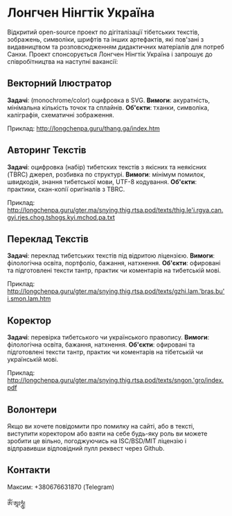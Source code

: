 Лонгчен Нінгтік Україна
=======================

Відкритий open-source проект по дігіталізації тібетських текстів, зображень, символіки, шрифтів та інших артефактів,
які пов'зані з видавництвом та розповсюдженням дидактичних матеріалів для потреб Санхи. Проект спонсорується Лонгчен
Нінгтік Україна і запрошує до співробітництва на наступні вакансії:

Векторний Ілюстратор
--------------------

**Задачі**: (monochrome/color) оцифровка в SVG.
**Вимоги**: акуратність, мінімальна кількість точок та сплайнів.
**Об'єкти**: тханки, символіка, каліграфія, схематичні зображення.

Приклад: http://longchenpa.guru/thang.ga/index.htm

Авторинг Текстів
----------------

**Задачі**: оцифровка (набір) тибетских текстів з якісних та неякісних (TBRC) джерел, розбивка по структурі.
**Вимоги**: мінімум помилок, швидкодія, знання тибетської мови, UTF-8 кодування.
**Об'єкти**: практики, скан-копії оригіналів з TBRC.

Приклад: http://longchenpa.guru/gter.ma/snying.thig.rtsa.pod/texts/thig.le'i.rgya.can.gyi.rjes.chog.tshogs.kyi.mchod.pa.txt

Переклад Текстів
----------------
**Задачі**: переклад тибетських текстів під відритою ліцензією.
**Вимоги**: філологічна освіта, портфоліо, бажання, натхнення.
**Об'єкти**: офировані та підготовлені тексти тантр, практик чи коментарів на тибетській мові.

Приклад: http://longchenpa.guru/gter.ma/snying.thig.rtsa.pod/texts/gzhi.lam.'bras.bu'i.smon.lam.htm

Коректор
--------
**Задачі**: перевірка тибетського чи українського правопису.
**Вимоги**: філологічна освіта, бажання, натхнення.
**Об'єкти**: офировані та підготовлені тексти тантр, практик чи коментарів на тібетській чи українській мові.

Приклад: http://longchenpa.guru/gter.ma/snying.thig.rtsa.pod/texts/sngon.'gro/index.pdf

Волонтери
---------

Якщо ви хочете повідомити про помилку на сайті, або в тексті, виступити коректором
або взяти на себе будь-яку роль ви можете зробити це вільно, погоджуючись на ISC/BSD/MIT
ліцензію і відправивши відповідний пулл реквест через Github.

Контакти
--------

Максим: +380676631870 (Telegram)

ཨོཾ་ཨཱཿཧཱུཾ།
